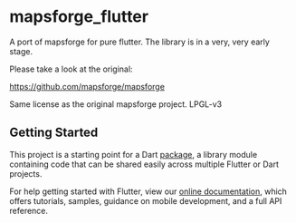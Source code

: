 # mapsforge_flutter

A port of mapsforge for pure flutter. The library is in a very, very early stage. 

Please take a look at the original:

https://github.com/mapsforge/mapsforge

Same license as the original mapsforge project. LPGL-v3


## Getting Started

This project is a starting point for a Dart
[package](https://flutter.dev/developing-packages/),
a library module containing code that can be shared easily across
multiple Flutter or Dart projects.

For help getting started with Flutter, view our 
[online documentation](https://flutter.dev/docs), which offers tutorials, 
samples, guidance on mobile development, and a full API reference.
